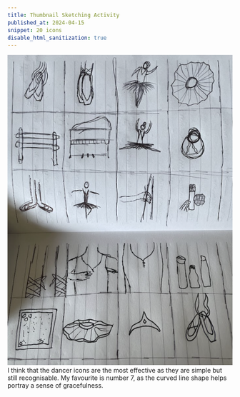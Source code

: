 ```yaml
---
title: Thumbnail Sketching Activity
published_at: 2024-04-15
snippet: 20 icons 
disable_html_sanitization: true
---
```


![ballet icons](/static/w06s2/rapidballet.png)
I think that the dancer icons are the most effective as they are simple but still recognisable. My favourite is number 7, as the curved line shape helps portray a sense of gracefulness.